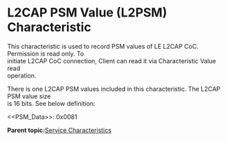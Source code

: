 # L2CAP PSM Value \(L2PSM\) Characteristic

This characteristic is used to record PSM values of LE L2CAP CoC. Permission is read only. To<br /> initiate L2CAP CoC connection, Client can read it via Characteristic Value read<br /> operation.

There is one L2CAP PSM values included in this characteristic. The L2CAP PSM value size<br /> is 16 bits. See below definition:

<<PSM\_Data\>\>: 0x0081

**Parent topic:**[Service Characteristics](GUID-5B80F561-1E54-4BC6-9294-B3E75D35AA88.md)

